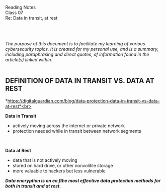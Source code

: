 Reading Notes <br>
Class 07<br>
Re: Data in transit, at rest <br><br><br><br>



*The purpose of this document is to facilitate my learning of various cybersecurity topics.  It is created for my personal use, and is a summary, including paraphrasing and direct quotes, of information found in the article(s) linked within.*<br><br>
## DEFINITION OF DATA IN TRANSIT VS. DATA AT REST
*https://digitalguardian.com/blog/data-protection-data-in-transit-vs-data-at-rest*<br><br>

**Data in Transit**
- actively moving across the internet or private network
- protection needed while in transit between network segments
<br>

**Data at Rest**
- data that is not actively moving
- stored on hard drive, or other nonvolitile storage
- more valuable to hackers but less vulnerable

***Data encryption is on eo fthe most effective data protection methods for both in transit and at rest.***<br><br><br><br>


